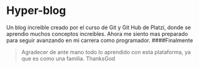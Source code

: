 # Hyper-blog
Un blog increible creado por el curso de Git y Git Hub de Platzi, donde se aprendio muchos conceptos increibles. Ahora me siento mas preparado para seguir avanzando en mi carrera como programador.
####Finalmente
> Agradecer de ante mano todo lo aprendido con esta plataforma, ya que es como una familia. ThanksGod